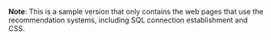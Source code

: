 **Note**: This is a sample version that only contains the web pages that use the recommendation systems, including SQL connection establishment and CSS.
